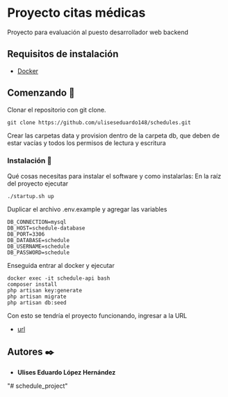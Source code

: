 # Proyecto citas médicas

Proyecto para evaluación al puesto desarrollador web backend

## Requisitos de instalación
- [Docker](https://www.docker.com/)

## Comenzando 🚀

Clonar el repositorio con git clone.
```
git clone https://github.com/uliseseduardo148/schedules.git
```
Crear las carpetas data y provision dentro de la carpeta db, que deben de estar vacías y todos los permisos de lectura y escritura

### Instalación 🔧

Qué cosas necesitas para instalar el software y como instalarlas:
En la raíz del proyecto ejecutar
```
./startup.sh up
```

Duplicar el archivo .env.example y agregar las variables
```
DB_CONNECTION=mysql
DB_HOST=schedule-database
DB_PORT=3306
DB_DATABASE=schedule
DB_USERNAME=schedule
DB_PASSWORD=schedule
```

Enseguida entrar al docker y ejecutar
```
docker exec -it schedule-api bash
composer install
php artisan key:generate
php artisan migrate
php artisan db:seed
```
Con esto se tendría el proyecto funcionando, ingresar a la URL
- [url](localhost:8088/schedules)

## Autores ✒️
* **Ulises Eduardo López Hernández**

"# schedule_project"